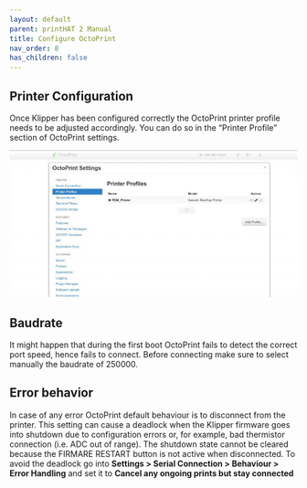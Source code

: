 ```yaml
---
layout: default
parent: printHAT 2 Manual
title: Configure OctoPrint
nav_order: 8
has_children: false
---
```


## Printer Configuration
Once Klipper has been configured correctly the OctoPrint printer profile needs to be adjusted accordingly. You can do so in the “Printer Profile” section of OctoPrint settings.

![octosettings](../assets/img/octo_settings.jpg)


## Baudrate
It might happen that during the first boot OctoPrint fails to detect the correct port speed, hence fails to connect. Before connecting make sure to select manually the baudrate of 250000.

## Error behavior
In case of any error OctoPrint default behaviour is to disconnect from the printer. This setting can cause a deadlock when the Klipper firmware goes into shutdown due to configuration errors or, for example, bad thermistor connection (i.e. ADC out of range). The shutdown state cannot be cleared because the FIRMARE RESTART button is not active when disconnected.
To avoid the deadlock go into **Settings > Serial Connection > Behaviour > Error Handling** and set it to **Cancel any ongoing prints but stay connected**
